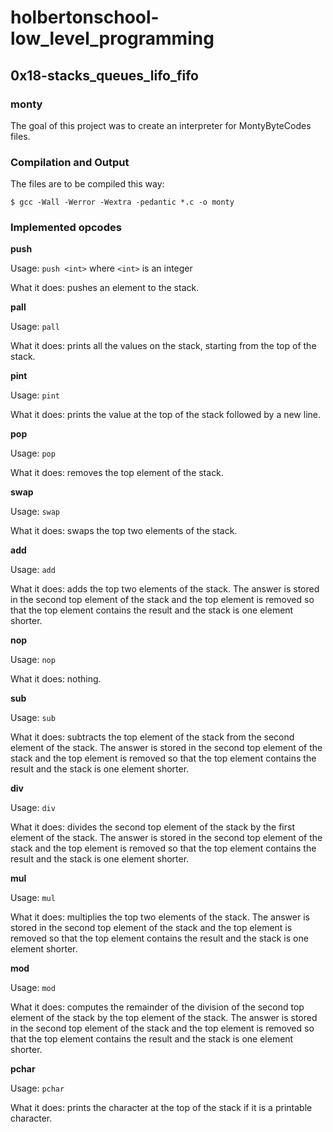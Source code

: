 # holbertonschool-low_level_programming
## 0x18-stacks_queues_lifo_fifo
### monty
The goal of this project was to create an interpreter for MontyByteCodes files.
### Compilation and Output
The files are to be compiled this way:
```
$ gcc -Wall -Werror -Wextra -pedantic *.c -o monty
```
### Implemented opcodes
**push**

Usage: `push <int>` where `<int>` is an integer

What it does: pushes an element to the stack.

**pall**

Usage: `pall`

What it does: prints all the values on the stack, starting from the top of the stack.

**pint**

Usage: `pint`

What it does: prints the value at the top of the stack followed by a new line.

**pop**

Usage: `pop`

What it does: removes the top element of the stack.

**swap**

Usage: `swap`

What it does: swaps the top two elements of the stack.

**add**

Usage: `add`

What it does: adds the top two elements of the stack. The answer is stored in the second top element of the stack and the top element is removed so that the top element contains the result and the stack is one element shorter.

**nop**

Usage: `nop`

What it does: nothing.

**sub**

Usage: `sub`

What it does: subtracts the top element of the stack from the second element of the stack. The answer is stored in the second top element of the stack and the top element is removed so that the top element contains the result and the stack is one element shorter.

**div**

Usage: `div`

What it does: divides the second top element of the stack by the first element of the stack. The answer is stored in the second top element of the stack and the top element is removed so that the top element contains the result and the stack is one element shorter.

**mul**

Usage: `mul`

What it does: multiplies the top two elements of the stack. The answer is stored in the second top element of the stack and the top element is removed so that the top element contains the result and the stack is one element shorter.

**mod**

Usage: `mod`

What it does: computes the remainder of the division of the second top element of the stack by the top element of the stack. The answer is stored in the second top element of the stack and the top element is removed so that the top element contains the result and the stack is one element shorter.

**pchar**

Usage: `pchar`

What it does: prints the character at the top of the stack if it is a printable character.

